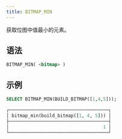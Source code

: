 ```yaml
---
title: BITMAP_MIN
---
```


获取位图中值最小的元素。

## 语法

```sql
BITMAP_MIN( <bitmap> )
```

## 示例

```sql
SELECT BITMAP_MIN(BUILD_BITMAP([1,4,5]));

┌─────────────────────────────────────┐
│ bitmap_min(build_bitmap([1, 4, 5])) │
├─────────────────────────────────────┤
│                                   1 │
└─────────────────────────────────────┘
```